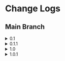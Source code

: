 # Change Logs

## Main Branch
<details>
<summary> 0.1 </summary>

<!-- summary 아래 한칸 공백 두어야함 -->
- 저장소 이동
- README 개편
</details>

<details>
<summary> 0.1.1 </summary>

<!-- summary 아래 한칸 공백 두어야함 -->
- POC 브랜치 readme.md 연결
</details>

<details>
<summary> 1.0 </summary>

<!-- summary 아래 한칸 공백 두어야함 -->
- 계획된 기능 개발 완료
</details>

<details>
<summary> 1.0.1 </summary>

<!-- summary 아래 한칸 공백 두어야함 -->
- 크롤러 버그 픽스
<br>

- 웹페이지 리뷰 버그 픽스
</details>